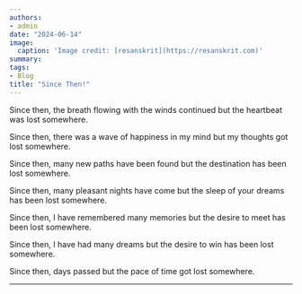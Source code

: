 ```yaml
---
authors:
- admin
date: "2024-06-14"
image:
  caption: 'Image credit: [resanskrit](https://resanskrit.com)'
summary: 
tags:
- Blog
title: "Since Then!"
---
```

Since then, the breath flowing with the winds continued but the heartbeat was lost somewhere.<br/>

Since then, there was a wave of happiness in my mind but my thoughts got lost somewhere.<br/>

Since then, many new paths have been found but the destination has been lost somewhere.<br/>

Since then, many pleasant nights have come but the sleep of your dreams has been lost somewhere.<br/>

Since then, I have remembered many memories but the desire to meet has been lost somewhere.<br/>

Since then, I have had many dreams but the desire to win has been lost somewhere.<br/>

Since then, days passed but the pace of time got lost somewhere.<br/>

---